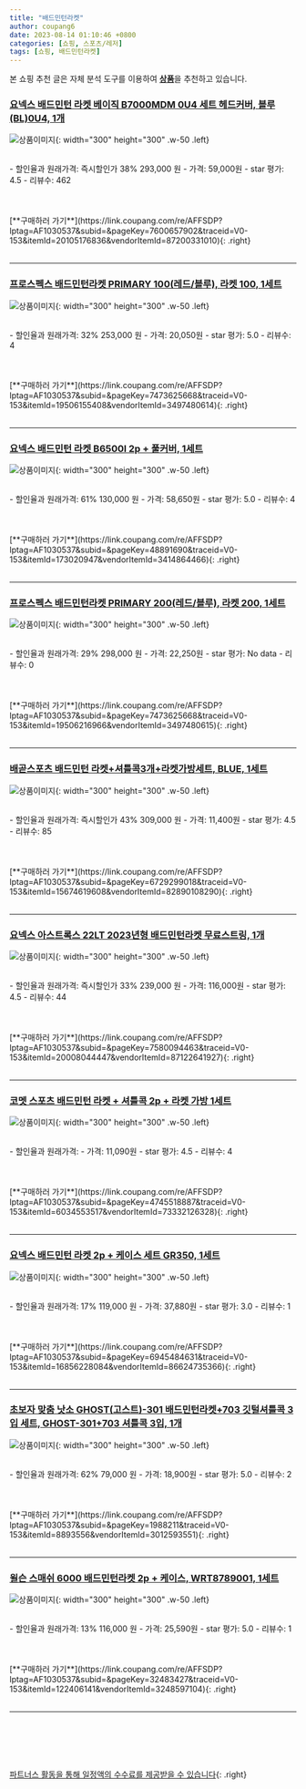 ```yaml
---
title: "배드민턴라켓"
author: coupang6
date: 2023-08-14 01:10:46 +0800
categories: [쇼핑, 스포츠/레저]
tags: [쇼핑, 배드민턴라켓]
---
```


본 쇼핑 추천 글은 자체 분석 도구를 이용하여 [**상품**](https://link.coupang.com/a/bao1ui)을 추천하고 있습니다.

### [요넥스 배드민턴 라켓 베이직 B7000MDM 0U4 세트 헤드커버, 블루(BL)0U4, 1개](https://link.coupang.com/re/AFFSDP?lptag=AF1030537&subid=&pageKey=7600657902&traceid=V0-153&itemId=20105176836&vendorItemId=87200331010)

![상품이미지](https://thumbnail6.coupangcdn.com/thumbnails/remote/230x230ex/image/vendor_inventory/432c/8ae86a2eaa94f39d7fc8e21efb6200f5d392e3ca2f969ea86359b2e7a2fd.jpg){: width="300" height="300" .w-50 .left}


<br>
- 할인율과 원래가격: 즉시할인가 38%  293,000   원
- 가격: 59,000원
- star 평가: 4.5
- 리뷰수: 462
<br>
<br>
<br>
<br>
[**구매하러 가기**](https://link.coupang.com/re/AFFSDP?lptag=AF1030537&subid=&pageKey=7600657902&traceid=V0-153&itemId=20105176836&vendorItemId=87200331010){: .right}
<br>
<br>

---

### [프로스펙스 배드민턴라켓 PRIMARY 100(레드/블루), 라켓 100, 1세트](https://link.coupang.com/re/AFFSDP?lptag=AF1030537&subid=&pageKey=7473625668&traceid=V0-153&itemId=19506155408&vendorItemId=3497480614)

![상품이미지](https://thumbnail9.coupangcdn.com/thumbnails/remote/230x230ex/image/retail/images/1936308479810542-fce5b5df-6dd5-4fde-a817-947b3e5f8998.jpg){: width="300" height="300" .w-50 .left}


<br>
- 할인율과 원래가격: 32%  253,000   원
- 가격: 20,050원
- star 평가: 5.0
- 리뷰수: 4
<br>
<br>
<br>
<br>
[**구매하러 가기**](https://link.coupang.com/re/AFFSDP?lptag=AF1030537&subid=&pageKey=7473625668&traceid=V0-153&itemId=19506155408&vendorItemId=3497480614){: .right}
<br>
<br>

---

### [요넥스 배드민턴 라켓 B6500I 2p + 풀커버, 1세트](https://link.coupang.com/re/AFFSDP?lptag=AF1030537&subid=&pageKey=48891690&traceid=V0-153&itemId=173020947&vendorItemId=3414864466)

![상품이미지](https://thumbnail10.coupangcdn.com/thumbnails/remote/230x230ex/image/retail/images/2975336840449373-dc36d137-1dbb-45d3-9f23-bec280473df9.jpg){: width="300" height="300" .w-50 .left}


<br>
- 할인율과 원래가격: 61%  130,000   원
- 가격: 58,650원
- star 평가: 5.0
- 리뷰수: 4
<br>
<br>
<br>
<br>
[**구매하러 가기**](https://link.coupang.com/re/AFFSDP?lptag=AF1030537&subid=&pageKey=48891690&traceid=V0-153&itemId=173020947&vendorItemId=3414864466){: .right}
<br>
<br>

---

### [프로스펙스 배드민턴라켓 PRIMARY 200(레드/블루), 라켓 200, 1세트](https://link.coupang.com/re/AFFSDP?lptag=AF1030537&subid=&pageKey=7473625668&traceid=V0-153&itemId=19506216966&vendorItemId=3497480615)

![상품이미지](https://thumbnail9.coupangcdn.com/thumbnails/remote/230x230ex/image/retail/images/1936308549632467-f01e0750-ee67-42cf-838a-7d608973ce4e.jpg){: width="300" height="300" .w-50 .left}


<br>
- 할인율과 원래가격: 29%  298,000   원
- 가격: 22,250원
- star 평가: No data
- 리뷰수: 0
<br>
<br>
<br>
<br>
[**구매하러 가기**](https://link.coupang.com/re/AFFSDP?lptag=AF1030537&subid=&pageKey=7473625668&traceid=V0-153&itemId=19506216966&vendorItemId=3497480615){: .right}
<br>
<br>

---

### [배곧스포츠 배드민턴 라켓+셔틀콕3개+라켓가방세트, BLUE, 1세트](https://link.coupang.com/re/AFFSDP?lptag=AF1030537&subid=&pageKey=6729299018&traceid=V0-153&itemId=15674619608&vendorItemId=82890108290)

![상품이미지](https://thumbnail8.coupangcdn.com/thumbnails/remote/230x230ex/image/retail/images/2283454946052161-71f96f71-474e-4ef6-a98d-f4f5c3c41681.jpg){: width="300" height="300" .w-50 .left}


<br>
- 할인율과 원래가격: 즉시할인가 43%  309,000   원
- 가격: 11,400원
- star 평가: 4.5
- 리뷰수: 85
<br>
<br>
<br>
<br>
[**구매하러 가기**](https://link.coupang.com/re/AFFSDP?lptag=AF1030537&subid=&pageKey=6729299018&traceid=V0-153&itemId=15674619608&vendorItemId=82890108290){: .right}
<br>
<br>

---

### [요넥스 아스트록스 22LT 2023년형 배드민턴라켓 무료스트링, 1개](https://link.coupang.com/re/AFFSDP?lptag=AF1030537&subid=&pageKey=7580094463&traceid=V0-153&itemId=20008044447&vendorItemId=87122641927)

![상품이미지](https://thumbnail7.coupangcdn.com/thumbnails/remote/230x230ex/image/vendor_inventory/9231/5456801263cad03e0420c2906721cde35e77d62c1b024f9c98c6b153c84f.jpg){: width="300" height="300" .w-50 .left}


<br>
- 할인율과 원래가격: 즉시할인가 33%  239,000   원
- 가격: 116,000원
- star 평가: 4.5
- 리뷰수: 44
<br>
<br>
<br>
<br>
[**구매하러 가기**](https://link.coupang.com/re/AFFSDP?lptag=AF1030537&subid=&pageKey=7580094463&traceid=V0-153&itemId=20008044447&vendorItemId=87122641927){: .right}
<br>
<br>

---

### [코멧 스포츠 배드민턴 라켓 + 셔틀콕 2p + 라켓 가방 1세트](https://link.coupang.com/re/AFFSDP?lptag=AF1030537&subid=&pageKey=4745518887&traceid=V0-153&itemId=6034553517&vendorItemId=73332126328)

![상품이미지](https://thumbnail7.coupangcdn.com/thumbnails/remote/230x230ex/image/retail/images/148602058914642-101f5243-897d-44df-9bff-9b674798ed23.jpg){: width="300" height="300" .w-50 .left}


<br>
- 할인율과 원래가격: 
- 가격: 11,090원
- star 평가: 4.5
- 리뷰수: 4
<br>
<br>
<br>
<br>
[**구매하러 가기**](https://link.coupang.com/re/AFFSDP?lptag=AF1030537&subid=&pageKey=4745518887&traceid=V0-153&itemId=6034553517&vendorItemId=73332126328){: .right}
<br>
<br>

---

### [요넥스 배드민턴 라켓 2p + 케이스 세트 GR350, 1세트](https://link.coupang.com/re/AFFSDP?lptag=AF1030537&subid=&pageKey=6945484631&traceid=V0-153&itemId=16856228084&vendorItemId=86624735366)

![상품이미지](https://thumbnail9.coupangcdn.com/thumbnails/remote/230x230ex/image/retail/images/2023/07/19/12/5/d10122b3-01b6-4d6d-b0dd-06ae86a9d314.jpg){: width="300" height="300" .w-50 .left}


<br>
- 할인율과 원래가격: 17%  119,000   원
- 가격: 37,880원
- star 평가: 3.0
- 리뷰수: 1
<br>
<br>
<br>
<br>
[**구매하러 가기**](https://link.coupang.com/re/AFFSDP?lptag=AF1030537&subid=&pageKey=6945484631&traceid=V0-153&itemId=16856228084&vendorItemId=86624735366){: .right}
<br>
<br>

---

### [초보자 맞춤 낫소 GHOST(고스트)-301 배드민턴라켓+703 깃털셔틀콕 3입 세트, GHOST-301+703 셔틀콕 3입, 1개](https://link.coupang.com/re/AFFSDP?lptag=AF1030537&subid=&pageKey=1988211&traceid=V0-153&itemId=8893556&vendorItemId=3012593551)

![상품이미지](https://thumbnail7.coupangcdn.com/thumbnails/remote/230x230ex/image/vendor_inventory/c804/ad905054b58d572fbe3b5415d975cc7865d3b242535a62b6ee1db07d2180.jpg){: width="300" height="300" .w-50 .left}


<br>
- 할인율과 원래가격: 62%  79,000   원
- 가격: 18,900원
- star 평가: 5.0
- 리뷰수: 2
<br>
<br>
<br>
<br>
[**구매하러 가기**](https://link.coupang.com/re/AFFSDP?lptag=AF1030537&subid=&pageKey=1988211&traceid=V0-153&itemId=8893556&vendorItemId=3012593551){: .right}
<br>
<br>

---

### [윌슨 스매쉬 6000 배드민턴라켓 2p + 케이스, WRT8789001, 1세트](https://link.coupang.com/re/AFFSDP?lptag=AF1030537&subid=&pageKey=32483427&traceid=V0-153&itemId=122406141&vendorItemId=3248597104)

![상품이미지](https://thumbnail7.coupangcdn.com/thumbnails/remote/230x230ex/image/retail/images/2017/08/21/11/1/57fa39da-1d22-4ce2-8079-eb73765be6ad.jpg){: width="300" height="300" .w-50 .left}


<br>
- 할인율과 원래가격: 13%  116,000   원
- 가격: 25,590원
- star 평가: 5.0
- 리뷰수: 1
<br>
<br>
<br>
<br>
[**구매하러 가기**](https://link.coupang.com/re/AFFSDP?lptag=AF1030537&subid=&pageKey=32483427&traceid=V0-153&itemId=122406141&vendorItemId=3248597104){: .right}
<br>
<br>

---
<br><br><br><br><br> [파트너스 활동을 통해 일정액의 수수료를 제공받을 수 있습니다](https://link.coupang.com/a/bao1ui){: .right}
